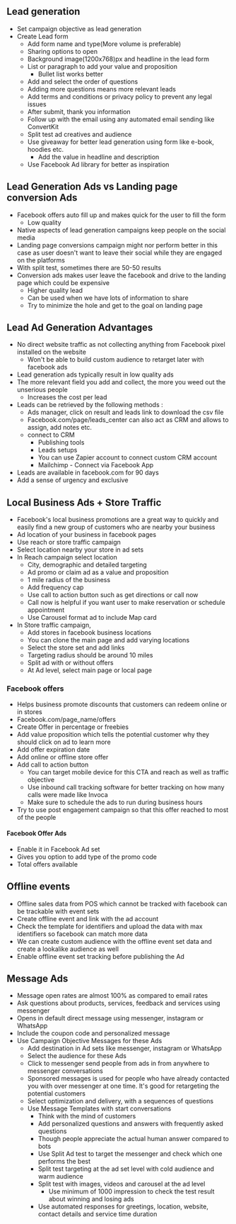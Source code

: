 ## Lead generation
- Set campaign objective as lead generation
- Create Lead form
  - Add form name and type(More volume is preferable)
  - Sharing options to open 
  - Background image(1200x768)px and headline in the lead form 
  - List or paragraph to add your value and proposition
    - Bullet list works better 
  - Add and select the order of questions 
  - Adding more questions means more relevant leads
  - Add terms and conditions or privacy policy to prevent any legal issues 
  - After submit, thank you information
  - Follow up with the email using any automated email sending like ConvertKit
  - Split test ad creatives and audience
  - Use giveaway for better lead generation using form like e-book, hoodies etc.
    - Add the value in headline and description
  - Use Facebook Ad library for better as inspiration

## Lead Generation Ads vs Landing page conversion Ads 
- Facebook offers auto fill up and makes quick for the user to fill the form 
  - Low quality
- Native aspects of lead generation campaigns keep people on the social media 
- Landing page conversions campaign might nor perform better in this case as user doesn't want to leave their social while they are engaged on the platforms 
- With split test, sometimes there are 50-50 results
- Conversion ads makes user leave the facebook and drive to the landing page which could be expensive  
  - Higher quality lead 
  - Can be used when we have lots of information to share
  - Try to minimize the hole and get to the goal on landing page 
  
## Lead Ad Generation Advantages 
- No direct website traffic as not collecting anything from Facebook pixel installed on the website
  - Won't be able to build custom audience to retarget later with facebook ads
- Lead generation ads typically result in low quality ads
- The more relevant field you add and collect, the more you weed out the unserious people
  - Increases the cost per lead
- Leads can be retrieved by the following methods :
  - Ads manager, click on result and leads link to download the csv file
  - Facebook.com/page/leads_center can also act as CRM and allows to assign, add notes etc.
  - connect to CRM 
    - Publishing tools 
    - Leads setups 
    - You can use Zapier account to connect custom CRM account
    - Mailchimp - Connect via Facebook App
- Leads are available in facebook.com for 90 days 
- Add a sense of urgency and exclusive

## Local Business Ads + Store Traffic 
- Facebook's local business promotions are a great way to quickly and easily find a new group of customers who are nearby your business
- Ad location of your business in facebook pages 
- Use reach or store traffic campaign 
- Select location nearby your store in ad sets
- In Reach campaign select location
  - City, demographic and detailed targeting
  - Ad promo or claim ad as a value and proposition
  - 1 mile radius of the business
  - Add frequency cap
  - Use call to action button such as get directions or call now
  - Call now is helpful if you want user to make reservation or schedule appointment
  - Use Carousel format ad to include Map card
- In Store traffic campaign, 
  - Add stores in facebook business locations 
  - You can clone the main page and add varying locations
  - Select the store set and add links
  - Targeting radius should be around 10 miles
  - Split ad with or without offers 
  - At Ad level, select main page or local page 

### Facebook offers
- Helps business promote discounts that customers can redeem online or in stores 
- Facebook.com/page_name/offers 
- Create Offer in percentage or freebies
- Add value proposition which tells the potential customer why they should click on ad to learn more
- Add offer expiration date
- Add online or offline store offer 
- Add call to action button
  - You can target mobile device for this CTA and reach as well as traffic objective
  - Use inbound call tracking software for better tracking on how many calls were made like Invoca
  - Make sure to schedule the ads to run during business hours
- Try to use post engagement campaign so that this offer reached to most of the people 

#### Facebook Offer Ads
- Enable it in Facebook Ad set
- Gives you option to add type of the promo code
- Total offers available

## Offline events
- Offline sales data from POS which cannot be tracked with facebook can be trackable with event sets
- Create offline event and link with the ad account 
- Check the template for identifiers and upload the data with max identifiers so facebook can match more data 
- We can create custom audience with the offline event set data and create a lookalike audience as well 
- Enable offline event set tracking before publishing the Ad
  
## Message Ads
- Message open rates are almost 100% as compared to email rates
- Ask questions about products, services, feedback and services using messenger 
- Opens in default direct message using messenger, instagram or WhatsApp
- Include the coupon code and personalized message
- Use Campaign Objective Messages for these Ads
  - Add destination in Ad sets like messenger, instagram or WhatsApp
  - Select the audience for these Ads
  - Click to messenger send people from ads in from anywhere to messenger conversations
  - Sponsored messages is used for people who have already contacted you with over messenger at one time. It's good for retargeting the potential customers
  - Select optimization and delivery, with a sequences of questions
  - Use Message Templates with start conversations
    - Think with the mind of customers
    - Add personalized questions and answers  with frequently asked questions
    - Though people appreciate the actual human answer compared to bots
    - Use Split Ad test to target the messenger and check which one performs the best
    - Split test targeting at the ad set level with cold audience and warm audience
    - Split test with images, videos and carousel at the ad level 
      - Use minimum of 1000 impression to check the test result about winning and losing ads 
    - Use automated responses for greetings, location, website, contact details and service time duration

